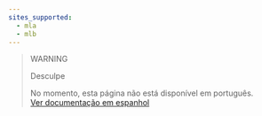 ```yaml
---
sites_supported:
  - mla
  - mlb
---
```


> WARNING
>
> Desculpe
>
> No momento, esta página não está disponível em português.<br>
> [Ver documentação em espanhol](https://www.mercadopago[FAKER][URL][DOMAIN]/developers/es/guides/additional-content/reports/extra/asset-management-settlement)